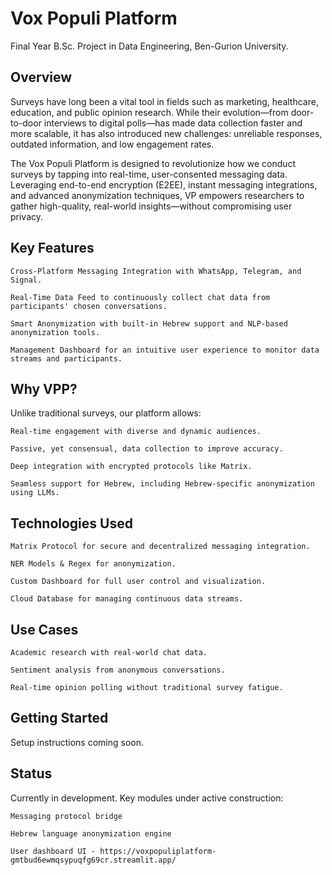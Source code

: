 # Vox Populi Platform

Final Year B.Sc. Project in Data Engineering, Ben-Gurion University.

## Overview

Surveys have long been a vital tool in fields such as marketing, healthcare, education, and public opinion research. While their evolution—from door-to-door interviews to digital polls—has made data collection faster and more scalable, it has also introduced new challenges: unreliable responses, outdated information, and low engagement rates.

The Vox Populi Platform is designed to revolutionize how we conduct surveys by tapping into real-time, user-consented messaging data. Leveraging end-to-end encryption (E2EE), instant messaging integrations, and advanced anonymization techniques, VP empowers researchers to gather high-quality, real-world insights—without compromising user privacy.

## Key Features


    Cross-Platform Messaging Integration with WhatsApp, Telegram, and Signal.

    Real-Time Data Feed to continuously collect chat data from participants' chosen conversations.

    Smart Anonymization with built-in Hebrew support and NLP-based anonymization tools.

    Management Dashboard for an intuitive user experience to monitor data streams and participants.

## Why VPP?

Unlike traditional surveys, our platform allows:

    Real-time engagement with diverse and dynamic audiences.

    Passive, yet consensual, data collection to improve accuracy.

    Deep integration with encrypted protocols like Matrix.

    Seamless support for Hebrew, including Hebrew-specific anonymization using LLMs.

## Technologies Used

    Matrix Protocol for secure and decentralized messaging integration.

    NER Models & Regex for anonymization.

    Custom Dashboard for full user control and visualization.

    Cloud Database for managing continuous data streams.

## Use Cases

    Academic research with real-world chat data.

    Sentiment analysis from anonymous conversations.

    Real-time opinion polling without traditional survey fatigue.


## Getting Started

Setup instructions coming soon.

## Status

Currently in development.
Key modules under active construction:

    Messaging protocol bridge

    Hebrew language anonymization engine

    User dashboard UI - https://voxpopuliplatform-gmtbud6ewmqsypuqfg69cr.streamlit.app/
